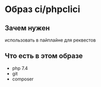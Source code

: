 # Образ ci/phpclici #

## Зачем нужен ##

использовать в пайплайне для реквестов

## Что есть в этом образе ##

* php 7.4
* git
* composer
